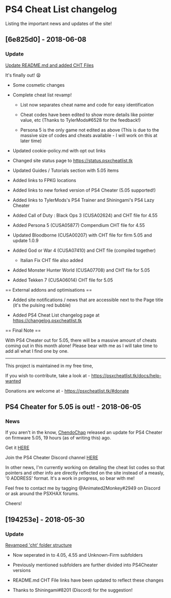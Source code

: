 # PS4 Cheat List changelog

Listing the important news and updates of the site!

## [6e825d0] - 2018-06-08

### Update

[Update README.md and added CHT Files](https://github.com/JDsnyke/PS4-Cheat-List/commit/6e825d0dba1d8ea5d84dd50f47a2d0ea32663352)

It's finally out! 😫

- Some cosmetic changes

- Complete cheat list revamp!

     * List now separates cheat name and code for easy identification

     * Cheat codes have been edited to show more details like pointer value, etc (Thanks to TylerMods#6528 for the feedback!)

     * Persona 5 is the only game not edited as above (This is due to the massive size of codes and cheats available - I will work on this at later time)

- Updated cookie-policy.md with opt out links

- Changed site status page to https://status.psxcheatlist.tk

- Updated Guides / Tutorials section with 5.05 items

- Added links to FPKG locations

- Added links to new forked version of PS4 Cheater (5.05 supported!)

- Added links to TylerMods's PS4 Trainer and Shiningami's PS4 Lazy Cheater

- Added Call of Duty : Black Ops 3 (CUSA02624) and CHT file for 4.55

- Added Persona 5 (CUSA05877) Compendium CHT file for 4.55

- Updated Bloodborne (CUSA00207) with CHT file for firm 5.05 and update 1.0.9

- Added God or War 4 (CUSA07410) and CHT file (compiled together)

     * Italian Fix CHT file also added

- Added Monster Hunter World (CUSA07708) and CHT file for 5.05

- Added Tekken 7 (CUSA06014) CHT file for 5.05

== External addons and optimisations ==

- Added site notifications / news that are accessible next to the Page title (it's the pulsing red bubble)

- Added PS4 Cheat List changelog page at https://changelog.psxcheatlist.tk

== Final Note ==

With PS4 Cheater out for 5.05, there will be a massive amount of cheats coming out in this month alone! Please bear with me as I will take time to add all what I find one by one.

---

This project is maintained in my free time,

If you wish to contribute, take a look at - https://psxcheatlist.tk/docs/help-wanted

Donations are welcome at - https://psxcheatlist.tk/#donate

## PS4 Cheater for 5.05 is out! - 2018-06-05

### News

If you aren't in the know, [ChendoChap](https://github.com/ChendoChap) released an update for PS4 Cheater on firmware 5.05, 19 hours (as of writing this) ago.

Get it [HERE](https://github.com/ChendoChap/PS4_Cheater/releases)

Join the PS4 Cheater Discord channel [HERE](https://discord.gg/FpRwaZE)

In other news, I'm currently working on detailing the cheat list codes so that pointers and other info are directly reflected on the site instead of a measly, '0 ADDRESS' format. It's a work in progress, so bear with me!

Feel free to contact me by tagging @Animated2Monkey#2949 on Discord or ask around the PSXHAX forums.

Cheers!

## [194253e] - 2018-05-30

### Update

[Revamped 'cht' folder structure](https://github.com/JDsnyke/PS4-Cheat-List/commit/194253e1610ec11a597c44956af506d7d39624da)

- Now seperated in to 4.05, 4.55 and Unknown-Firm subfolders

- Previously mentioned subfolders are further divided into PS4Cheater versions

- README.md CHT File links have been updated to reflect these changes

- Thanks to Shiningami#8201 (Discord) for the suggestion!
